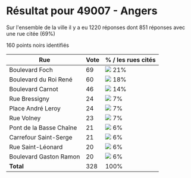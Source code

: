# Résultat pour 49007 - Angers

Sur l'ensemble de la ville il y a eu 1220 réponses dont 851 réponses avec une rue citée (69%)

160 points noirs identifiés

| Rue | Vote | % / les rues cités|
|-----|------|-------------------|
| Boulevard Foch | 69 | <img src="../../img/bar_21.gif" />&nbsp;21%|
| Boulevard du Roi René | 60 | <img src="../../img/bar_18.gif" />&nbsp;18%|
| Boulevard Carnot | 46 | <img src="../../img/bar_14.gif" />&nbsp;14%|
| Rue Bressigny | 24 | <img src="../../img/bar_7.gif" />&nbsp;7%|
| Place André Leroy | 24 | <img src="../../img/bar_7.gif" />&nbsp;7%|
| Rue Volney | 23 | <img src="../../img/bar_7.gif" />&nbsp;7%|
| Pont de la Basse Chaîne | 21 | <img src="../../img/bar_6.gif" />&nbsp;6%|
| Carrefour Saint-Serge | 21 | <img src="../../img/bar_6.gif" />&nbsp;6%|
| Rue Saint-Léonard | 20 | <img src="../../img/bar_6.gif" />&nbsp;6%|
| Boulevard Gaston Ramon | 20 | <img src="../../img/bar_6.gif" />&nbsp;6%|
| **Total** | 328 | 100%|
